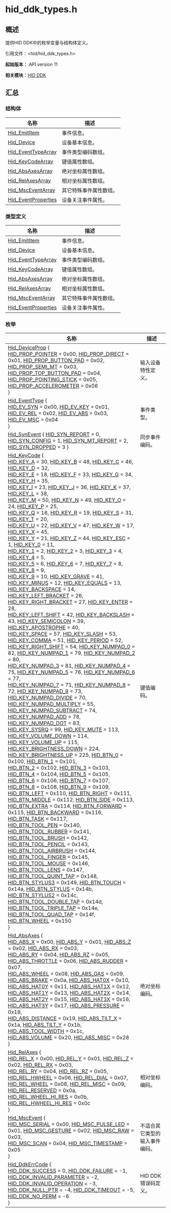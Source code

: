 # hid_ddk_types.h


## 概述

提供HID DDK中的枚举变量与结构体定义。

引用文件：&lt;hid/hid_ddk_types.h&gt;

**起始版本：** API version 11

**相关模块：**[HID DDK](_hid_ddk.md)


## 汇总


### 结构体

| 名称 | 描述 | 
| -------- | -------- |
| [Hid_EmitItem](_hid___emit_item.md) | 事件信息。  | 
| [Hid_Device](_hid___device.md) | 设备基本信息。  | 
| [Hid_EventTypeArray](_hid___event_type_array.md) | 事件类型编码数组。  | 
| [Hid_KeyCodeArray](_hid___key_code_array.md) | 键值属性数组。  | 
| [Hid_AbsAxesArray](_hid___abs_axes_array.md) | 绝对坐标属性数组。  | 
| [Hid_RelAxesArray](_hid___rel_axes_array.md) | 相对坐标属性数组。  | 
| [Hid_MscEventArray](_hid___msc_event_array.md) | 其它特殊事件属性数组。  | 
| [Hid_EventProperties](_hid___event_properties.md) | 设备关注事件属性。  | 


### 类型定义

| 名称 | 描述 | 
| -------- | -------- |
| [Hid_EmitItem](_hid_ddk.md#hid_emititem) | 事件信息。  | 
| [Hid_Device](_hid_ddk.md#hid_device) | 设备基本信息。  | 
| [Hid_EventTypeArray](_hid_ddk.md#hid_eventtypearray) | 事件类型编码数组。  | 
| [Hid_KeyCodeArray](_hid_ddk.md#hid_keycodearray) | 键值属性数组。  | 
| [Hid_AbsAxesArray](_hid_ddk.md#hid_absaxesarray) | 绝对坐标属性数组。  | 
| [Hid_RelAxesArray](_hid_ddk.md#hid_relaxesarray) | 相对坐标属性数组。  | 
| [Hid_MscEventArray](_hid_ddk.md#hid_msceventarray) | 其它特殊事件属性数组。  | 
| [Hid_EventProperties](_hid_ddk.md#hid_eventproperties) | 设备关注事件属性。  | 


### 枚举

| 名称 | 描述 | 
| -------- | -------- |
| [Hid_DeviceProp](_hid_ddk.md#hid_deviceprop) {<br/>[HID_PROP_POINTER](_hid_ddk.md) = 0x00, [HID_PROP_DIRECT](_hid_ddk.md) = 0x01, [HID_PROP_BUTTON_PAD](_hid_ddk.md) = 0x02, [HID_PROP_SEMI_MT](_hid_ddk.md) = 0x03,<br/>[HID_PROP_TOP_BUTTON_PAD](_hid_ddk.md) = 0x04, [HID_PROP_POINTING_STICK](_hid_ddk.md) = 0x05, [HID_PROP_ACCELEROMETER](_hid_ddk.md) = 0x06<br/>} | 输入设备特性定义。  | 
| [Hid_EventType](_hid_ddk.md#hid_eventtype) {<br/>[HID_EV_SYN](_hid_ddk.md) = 0x00, [HID_EV_KEY](_hid_ddk.md) = 0x01, [HID_EV_REL](_hid_ddk.md) = 0x02, [HID_EV_ABS](_hid_ddk.md) = 0x03,<br/>[HID_EV_MSC](_hid_ddk.md) = 0x04<br/>} | 事件类型。  | 
| [Hid_SynEvent](_hid_ddk.md#hid_synevent) { [HID_SYN_REPORT](_hid_ddk.md) = 0, [HID_SYN_CONFIG](_hid_ddk.md) = 1, [HID_SYN_MT_REPORT](_hid_ddk.md) = 2, [HID_SYN_DROPPED](_hid_ddk.md) = 3 } | 同步事件编码。  | 
| [Hid_KeyCode](_hid_ddk.md#hid_keycode) {<br/>[HID_KEY_A](_hid_ddk.md) = 30, [HID_KEY_B](_hid_ddk.md) = 48, [HID_KEY_C](_hid_ddk.md) = 46, [HID_KEY_D](_hid_ddk.md) = 32,<br/>[HID_KEY_E](_hid_ddk.md) = 18, [HID_KEY_F](_hid_ddk.md) = 33, [HID_KEY_G](_hid_ddk.md) = 34, [HID_KEY_H](_hid_ddk.md) = 35,<br/>[HID_KEY_I](_hid_ddk.md) = 23, [HID_KEY_J](_hid_ddk.md) = 36, [HID_KEY_K](_hid_ddk.md) = 37, [HID_KEY_L](_hid_ddk.md) = 38,<br/>[HID_KEY_M](_hid_ddk.md) = 50, [HID_KEY_N](_hid_ddk.md) = 49, [HID_KEY_O](_hid_ddk.md) = 24, [HID_KEY_P](_hid_ddk.md) = 25,<br/>[HID_KEY_Q](_hid_ddk.md) = 16, [HID_KEY_R](_hid_ddk.md) = 19, [HID_KEY_S](_hid_ddk.md) = 31, [HID_KEY_T](_hid_ddk.md) = 20,<br/>[HID_KEY_U](_hid_ddk.md) = 22, [HID_KEY_V](_hid_ddk.md) = 47, [HID_KEY_W](_hid_ddk.md) = 17, [HID_KEY_X](_hid_ddk.md) = 45,<br/>[HID_KEY_Y](_hid_ddk.md) = 21, [HID_KEY_Z](_hid_ddk.md) = 44, [HID_KEY_ESC](_hid_ddk.md) = 1, [HID_KEY_0](_hid_ddk.md) = 11,<br/>[HID_KEY_1](_hid_ddk.md) = 2, [HID_KEY_2](_hid_ddk.md) = 3, [HID_KEY_3](_hid_ddk.md) = 4, [HID_KEY_4](_hid_ddk.md) = 5,<br/>[HID_KEY_5](_hid_ddk.md) = 6, [HID_KEY_6](_hid_ddk.md) = 7, [HID_KEY_7](_hid_ddk.md) = 8, [HID_KEY_8](_hid_ddk.md) = 9,<br/>[HID_KEY_9](_hid_ddk.md) = 10, [HID_KEY_GRAVE](_hid_ddk.md) = 41, [HID_KEY_MINUS](_hid_ddk.md) = 12, [HID_KEY_EQUALS](_hid_ddk.md) = 13,<br/>[HID_KEY_BACKSPACE](_hid_ddk.md) = 14, [HID_KEY_LEFT_BRACKET](_hid_ddk.md) = 26, [HID_KEY_RIGHT_BRACKET](_hid_ddk.md) = 27, [HID_KEY_ENTER](_hid_ddk.md) = 28,<br/>[HID_KEY_LEFT_SHIFT](_hid_ddk.md) = 42, [HID_KEY_BACKSLASH](_hid_ddk.md) = 43, [HID_KEY_SEMICOLON](_hid_ddk.md) = 39, [HID_KEY_APOSTROPHE](_hid_ddk.md) = 40,<br/>[HID_KEY_SPACE](_hid_ddk.md) = 57, [HID_KEY_SLASH](_hid_ddk.md) = 53, [HID_KEY_COMMA](_hid_ddk.md) = 51, [HID_KEY_PERIOD](_hid_ddk.md) = 52,<br/>[HID_KEY_RIGHT_SHIFT](_hid_ddk.md) = 54, [HID_KEY_NUMPAD_0](_hid_ddk.md) = 82, [HID_KEY_NUMPAD_1](_hid_ddk.md) = 79, [HID_KEY_NUMPAD_2](_hid_ddk.md) = 80,<br/>[HID_KEY_NUMPAD_3](_hid_ddk.md) = 81, [HID_KEY_NUMPAD_4](_hid_ddk.md) = 75, [HID_KEY_NUMPAD_5](_hid_ddk.md) = 76, [HID_KEY_NUMPAD_6](_hid_ddk.md) = 77,<br/>[HID_KEY_NUMPAD_7](_hid_ddk.md) = 71, [HID_KEY_NUMPAD_8](_hid_ddk.md) = 72, [HID_KEY_NUMPAD_9](_hid_ddk.md) = 73, [HID_KEY_NUMPAD_DIVIDE](_hid_ddk.md) = 70,<br/>[HID_KEY_NUMPAD_MULTIPLY](_hid_ddk.md) = 55, [HID_KEY_NUMPAD_SUBTRACT](_hid_ddk.md) = 74, [HID_KEY_NUMPAD_ADD](_hid_ddk.md) = 78, [HID_KEY_NUMPAD_DOT](_hid_ddk.md) = 83,<br/>[HID_KEY_SYSRQ](_hid_ddk.md) = 99, [HID_KEY_MUTE](_hid_ddk.md) = 113, [HID_KEY_VOLUME_DOWN](_hid_ddk.md) = 114, [HID_KEY_VOLUME_UP](_hid_ddk.md) = 115,<br/>[HID_KEY_BRIGHTNESS_DOWN](_hid_ddk.md) = 224, [HID_KEY_BRIGHTNESS_UP](_hid_ddk.md) = 225, [HID_BTN_0](_hid_ddk.md) = 0x100, [HID_BTN_1](_hid_ddk.md) = 0x101,<br/>[HID_BTN_2](_hid_ddk.md) = 0x102, [HID_BTN_3](_hid_ddk.md) = 0x103, [HID_BTN_4](_hid_ddk.md) = 0x104, [HID_BTN_5](_hid_ddk.md) = 0x105,<br/>[HID_BTN_6](_hid_ddk.md) = 0x106, [HID_BTN_7](_hid_ddk.md) = 0x107, [HID_BTN_8](_hid_ddk.md) = 0x108, [HID_BTN_9](_hid_ddk.md) = 0x109,<br/>[HID_BTN_LEFT](_hid_ddk.md) = 0x110, [HID_BTN_RIGHT](_hid_ddk.md) = 0x111, [HID_BTN_MIDDLE](_hid_ddk.md) = 0x112, [HID_BTN_SIDE](_hid_ddk.md) = 0x113,<br/>[HID_BTN_EXTRA](_hid_ddk.md) = 0x114, [HID_BTN_FORWARD](_hid_ddk.md) = 0x115, [HID_BTN_BACKWARD](_hid_ddk.md) = 0x116, [HID_BTN_TASK](_hid_ddk.md) = 0x117,<br/>[HID_BTN_TOOL_PEN](_hid_ddk.md) = 0x140, [HID_BTN_TOOL_RUBBER](_hid_ddk.md) = 0x141, [HID_BTN_TOOL_BRUSH](_hid_ddk.md) = 0x142, [HID_BTN_TOOL_PENCIL](_hid_ddk.md) = 0x143,<br/>[HID_BTN_TOOL_AIRBRUSH](_hid_ddk.md) = 0x144, [HID_BTN_TOOL_FINGER](_hid_ddk.md) = 0x145, [HID_BTN_TOOL_MOUSE](_hid_ddk.md) = 0x146, [HID_BTN_TOOL_LENS](_hid_ddk.md) = 0x147,<br/>[HID_BTN_TOOL_QUINT_TAP](_hid_ddk.md) = 0x148, [HID_BTN_STYLUS3](_hid_ddk.md) = 0x149, [HID_BTN_TOUCH](_hid_ddk.md) = 0x14a, [HID_BTN_STYLUS](_hid_ddk.md) = 0x14b,<br/>[HID_BTN_STYLUS2](_hid_ddk.md) = 0x14c, [HID_BTN_TOOL_DOUBLE_TAP](_hid_ddk.md) = 0x14d, [HID_BTN_TOOL_TRIPLE_TAP](_hid_ddk.md) = 0x14e, [HID_BTN_TOOL_QUAD_TAP](_hid_ddk.md) = 0x14f,<br/>[HID_BTN_WHEEL](_hid_ddk.md) = 0x150<br/>} | 键值编码。  | 
| [Hid_AbsAxes](_hid_ddk.md#hid_absaxes) {<br/>[HID_ABS_X](_hid_ddk.md) = 0x00, [HID_ABS_Y](_hid_ddk.md) = 0x01, [HID_ABS_Z](_hid_ddk.md) = 0x02, [HID_ABS_RX](_hid_ddk.md) = 0x03,<br/>[HID_ABS_RY](_hid_ddk.md) = 0x04, [HID_ABS_RZ](_hid_ddk.md) = 0x05, [HID_ABS_THROTTLE](_hid_ddk.md) = 0x06, [HID_ABS_RUDDER](_hid_ddk.md) = 0x07,<br/>[HID_ABS_WHEEL](_hid_ddk.md) = 0x08, [HID_ABS_GAS](_hid_ddk.md) = 0x09, [HID_ABS_BRAKE](_hid_ddk.md) = 0x0a, [HID_ABS_HAT0X](_hid_ddk.md) = 0x10,<br/>[HID_ABS_HAT0Y](_hid_ddk.md) = 0x11, [HID_ABS_HAT1X](_hid_ddk.md) = 0x12, [HID_ABS_HAT1Y](_hid_ddk.md) = 0x13, [HID_ABS_HAT2X](_hid_ddk.md) = 0x14,<br/>[HID_ABS_HAT2Y](_hid_ddk.md) = 0x15, [HID_ABS_HAT3X](_hid_ddk.md) = 0x16, [HID_ABS_HAT3Y](_hid_ddk.md) = 0x17, [HID_ABS_PRESSURE](_hid_ddk.md) = 0x18,<br/>[HID_ABS_DISTANCE](_hid_ddk.md) = 0x19, [HID_ABS_TILT_X](_hid_ddk.md) = 0x1a, [HID_ABS_TILT_Y](_hid_ddk.md) = 0x1b, [HID_ABS_TOOL_WIDTH](_hid_ddk.md) = 0x1c,<br/>[HID_ABS_VOLUME](_hid_ddk.md) = 0x20, [HID_ABS_MISC](_hid_ddk.md) = 0x28<br/>} | 绝对坐标编码。  | 
| [Hid_RelAxes](_hid_ddk.md#hid_relaxes) {<br/>[HID_REL_X](_hid_ddk.md) = 0x00, [HID_REL_Y](_hid_ddk.md) = 0x01, [HID_REL_Z](_hid_ddk.md) = 0x02, [HID_REL_RX](_hid_ddk.md) = 0x03,<br/>[HID_REL_RY](_hid_ddk.md) = 0x04, [HID_REL_RZ](_hid_ddk.md) = 0x05, [HID_REL_HWHEEL](_hid_ddk.md) = 0x06, [HID_REL_DIAL](_hid_ddk.md) = 0x07,<br/>[HID_REL_WHEEL](_hid_ddk.md) = 0x08, [HID_REL_MISC](_hid_ddk.md) = 0x09, [HID_REL_RESERVED](_hid_ddk.md) = 0x0a, [HID_REL_WHEEL_HI_RES](_hid_ddk.md) = 0x0b,<br/>[HID_REL_HWHEEL_HI_RES](_hid_ddk.md) = 0x0c<br/>} | 相对坐标编码。  | 
| [Hid_MscEvent](_hid_ddk.md#hid_mscevent) {<br/>[HID_MSC_SERIAL](_hid_ddk.md) = 0x00, [HID_MSC_PULSE_LED](_hid_ddk.md) = 0x01, [HID_MSC_GESTURE](_hid_ddk.md) = 0x02, [HID_MSC_RAW](_hid_ddk.md) = 0x03,<br/>[HID_MSC_SCAN](_hid_ddk.md) = 0x04, [HID_MSC_TIMESTAMP](_hid_ddk.md) = 0x05<br/>} | 不适合其它类型的输入事件编码。  | 
| [Hid_DdkErrCode](_hid_ddk.md#hid_ddkerrcode) {<br/>[HID_DDK_SUCCESS](_hid_ddk.md) = 0, [HID_DDK_FAILURE](_hid_ddk.md) = -1, [HID_DDK_INVALID_PARAMETER](_hid_ddk.md) = -2, [HID_DDK_INVALID_OPERATION](_hid_ddk.md) = -3,<br/>[HID_DDK_NULL_PTR](_hid_ddk.md) = -4, [HID_DDK_TIMEOUT](_hid_ddk.md) = -5, [HID_DDK_NO_PERM](_hid_ddk.md) = -6<br/>} | HID DDK错误码定义。  | 
